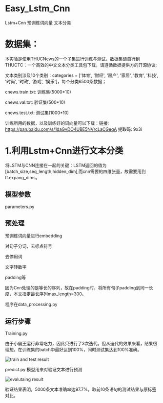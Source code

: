 # Easy_Lstm_Cnn
Lstm+Cnn 预训练词向量 文本分类
# 数据集：
本实验是使用THUCNews的一个子集进行训练与测试，数据集请自行到THUCTC：一个高效的中文文本分类工具包下载，请遵循数据提供方的开源协议;

文本类别涉及10个类别：categories = ['体育', '财经', '房产', '家居', '教育', '科技', '时尚', '时政', '游戏', '娱乐']，每个分类6500条数据；

cnews.train.txt: 训练集(5000*10)

cnews.val.txt: 验证集(500*10)

cnews.test.txt: 测试集(1000*10)

训练所用的数据，以及训练好的词向量可以下载：链接: https://pan.baidu.com/s/1daGvDO4UBE5NVrcLaCGeqA 提取码: 9x3i 

# 1.利用Lstm+Cnn进行文本分类

将LSTM与CNN连接在一起的关键：LSTM返回的值为[batch_size,seq_length,hidden_dim],而cnn需要的四维张量，故需要用到tf.expang_dims。

## 模型参数
parameters.py

## 预处理
预训练词向量进行embedding

对句子分词，去标点符号

去停用词

文字转数字

padding等

因为Cnn处理的是等长的序列，故在padding时，将所有句子padding到同一长度，本文指定最长序列max_length=300。

程序在data_processing.py
## 运行步骤
Training.py 

由于小霸王运行非常吃力，因此只进行了3次迭代。但从迭代的效果来看，结果很理想。在训练集的batch中最好达到100%，同时测试集达到100%准确。

![train and test result](https://github.com/NLPxiaoxu/Easy_Lstm_Cnn/blob/master/image/train.jpeg)

predict.py 模型用来对验证文本进行预测

![evalutaing result](https://github.com/NLPxiaoxu/Easy_Lstm_Cnn/blob/master/image/predict.jpeg)

验证结果表明，5000条文本准确率达97.7%，取前10条语句的测试结果与原标签对比。

